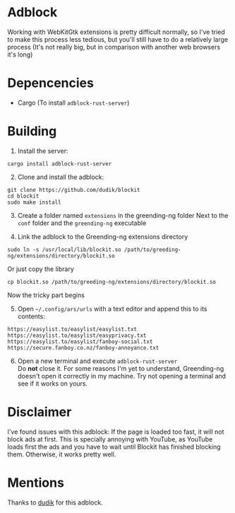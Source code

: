 # Adblock
Working with WebKitGtk extensions is pretty difficult normally, so I've tried to make this process less tedious, but you'll still have to do a relatively large process (It's not really big, but in comparison with another web browsers it's long)

# Depencencies
- Cargo (To install `adblock-rust-server`)

# Building

1. Install the server:
```
cargo install adblock-rust-server
```

2. Clone and install the adblock:
```
git clone https://github.com/dudik/blockit
cd blockit
sudo make install
```
3. Create a folder named `extensions` in the greending-ng folder
Next to the `conf` folder and the `greending-ng` executable

4. Link the adblock to the Greending-ng extensions directory
```
sudo ln -s /usr/local/lib/blockit.so /path/to/greeding-ng/extensions/directory/blockit.so
```
Or just copy the library
```
cp blockit.so /path/to/greeding-ng/extensions/directory/blockit.so
```

Now the tricky part begins

5. Open `~/.config/ars/urls` with a text editor and append this to its contents:
```
https://easylist.to/easylist/easylist.txt
https://easylist.to/easylist/easyprivacy.txt
https://easylist.to/easylist/fanboy-social.txt
https://secure.fanboy.co.nz/fanboy-annoyance.txt
```
6. Open a new terminal and execute `adblock-rust-server`<br>
Do **not** close it. For some reasons I'm yet to understand, Greending-ng doesn't open it correctly in my machine. Try not opening a terminal and see if it works on yours.

# Disclaimer

I've found issues with this adblock: If the page is loaded too fast, it will not block ads at first. This is specially annoying with YouTube, as YouTube loads first the ads and you have to wait until Blockit has finished blocking them. Otherwise, it works pretty well.

# Mentions
Thanks to <a href=https://github.com/dudik/>dudik</a> for this adblock.

